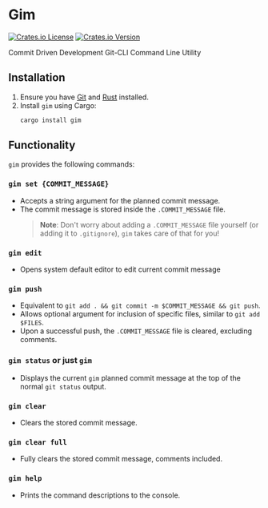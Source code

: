 # Gim

[![Crates.io License](https://img.shields.io/crates/l/gim)](https://opensource.org/licenses/MIT)
[![Crates.io Version](https://img.shields.io/crates/v/gim)](https://crates.io/crates/gim)

Commit Driven Development Git-CLI Command Line Utility

## Installation

1. Ensure you have [Git](https://git-scm.com/book/en/v2/Getting-Started-Installing-Git) and [Rust](https://www.rust-lang.org/tools/install) installed.
2. Install `gim` using Cargo:
    ```sh
    cargo install gim
    ```

## Functionality

`gim` provides the following commands:

### `gim set {COMMIT_MESSAGE}`

- Accepts a string argument for the planned commit message.
- The commit message is stored inside the `.COMMIT_MESSAGE` file.
    > **Note**: Don't worry about adding a `.COMMIT_MESSAGE` file yourself (or adding it to `.gitignore`), `gim` takes care of that for you!

### `gim edit`

- Opens system default editor to edit current commit message

### `gim push`

- Equivalent to `git add . && git commit -m $COMMIT_MESSAGE && git push`.
- Allows optional argument for inclusion of specific files, similar to `git add $FILES`.
- Upon a successful push, the `.COMMIT_MESSAGE` file is cleared, excluding comments.
### `gim status` or just `gim`

- Displays the current `gim` planned commit message at the top of the normal `git status` output.

### `gim clear`

- Clears the stored commit message.

### `gim clear full`

- Fully clears the stored commit message, comments included.

### `gim help`

- Prints the command descriptions to the console.
